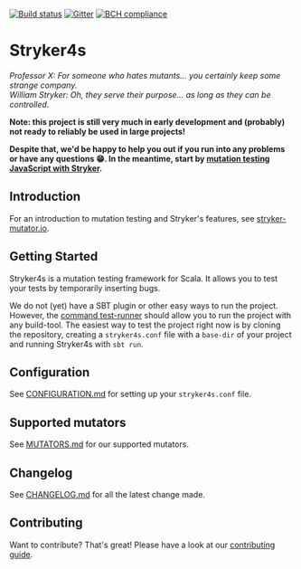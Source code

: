 [![Build status](https://img.shields.io/travis/stryker-mutator/stryker4s/master.svg)](https://travis-ci.org/stryker-mutator/stryker4s)
[![Gitter](https://badges.gitter.im/stryker-mutator/stryker.svg)](https://gitter.im/stryker-mutator/stryker4s?utm_source=badge&utm_medium=badge&utm_campaign=pr-badge)
[![BCH compliance](https://bettercodehub.com/edge/badge/stryker-mutator/stryker4s?branch=master)](https://bettercodehub.com/)

# Stryker4s

*Professor X: For someone who hates mutants... you certainly keep some strange company.*  
*William Stryker: Oh, they serve their purpose... as long as they can be controlled.*

**Note: this project is still very much in early development and (probably) not ready to reliably be used in large projects!**

**Despite that, we'd be happy to help you out if you run into any problems or have any questions 😁. In the meantime, start by [mutation testing JavaScript with Stryker](https://stryker-mutator.github.io).**

## Introduction
For an introduction to mutation testing and Stryker's features, see [stryker-mutator.io](https://stryker-mutator.io/).

## Getting Started
Stryker4s is a mutation testing framework for Scala. It allows you to test your tests by temporarily inserting bugs.

We do not (yet) have a SBT plugin or other easy ways to run the project. However, the [command test-runner](docs/CONFIGURATION.md#test-runner) should allow you to run the project with any build-tool. The easiest way to test the project right now is by cloning the repository, creating a `stryker4s.conf` file with a `base-dir` of your project and running Stryker4s with `sbt run`.

## Configuration
See [CONFIGURATION.md](docs/CONFIGURATION.md) for setting up your `stryker4s.conf` file.

## Supported mutators
See [MUTATORS.md](docs/MUTATORS.md) for our supported mutators.

## Changelog
See [CHANGELOG.md](CHANGELOG.md) for all the latest change made.

## Contributing

Want to contribute? That's great! Please have a look at our [contributing guide](docs/CONTRIBUTING.md).
